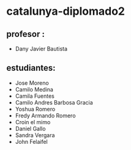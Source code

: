 # catalunya-diplomado2

## profesor :

- Dany Javier Bautista

## estudiantes:

- Jose Moreno
- Camilo Medina
- Camila Fuentes
- Camilo Andres Barbosa Gracia
- Yoshua Romero
- Fredy Armando Romero
- Croin el mimo
- Daniel Gallo
- Sandra Vergara
- John Felaifel
